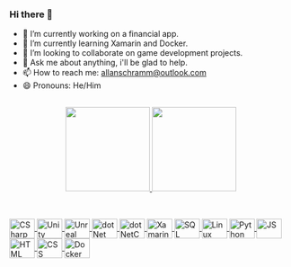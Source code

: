 ### Hi there 👋

- 🔭 I’m currently working on a financial app.
- 🌱 I’m currently learning Xamarin and Docker.
- 👯 I’m looking to collaborate on game development projects.
- 💬 Ask me about anything, i'll be glad to help.
- 📫 How to reach me: allanschramm@outlook.com
- 😄 Pronouns: He/Him

##

<div align="center">
  <a href="https://www.linkedin.com/in/allan-schramm-32041748/">
  <img height="150em" src="https://github-readme-stats.vercel.app/api?username=allanschramm&show_icons=true&theme=dark&include_all_commits=true&count_private=true"/>
  <img height="150em" src="https://github-readme-stats.vercel.app/api/top-langs/?username=allanschramm&layout=compact&langs_count=7&theme=dark"/>
</div>

##

<div style="display: inline_block"><br>
  <img align="center" alt="CSharp" height="35" width="45" src="https://cdn.jsdelivr.net/gh/devicons/devicon/icons/csharp/csharp-original.svg" />
  <img align="center" alt="Unity" height="35" width="45" src="https://cdn.jsdelivr.net/gh/devicons/devicon/icons/unity/unity-original.svg" />
  <img align="center" alt="Unreal" height="35" width="45" src="https://cdn.jsdelivr.net/gh/devicons/devicon/icons/unrealengine/unrealengine-original.svg" />
  <img align="center" alt="dotNet" height="35" width="45" src="https://cdn.jsdelivr.net/gh/devicons/devicon/icons/dot-net/dot-net-original.svg" />
  <img align="center" alt="dotNetCore" height="35" width="45" src="https://cdn.jsdelivr.net/gh/devicons/devicon/icons/dotnetcore/dotnetcore-original.svg" />
  <img align="center" alt="Xamarin" height="35" width="45" src="https://cdn.jsdelivr.net/gh/devicons/devicon/icons/xamarin/xamarin-original.svg" />
  <img align="center" alt="SQL" height="35" width="45" src="https://user-images.githubusercontent.com/4249331/52232852-e2c4f780-28bd-11e9-835d-1e3cf3e43888.png" />
  <img align="center" alt="Linux" height="35" width="45" src="https://cdn.jsdelivr.net/gh/devicons/devicon/icons/linux/linux-original.svg" />    
  <img align="center" alt="Python" height="35" width="45" src="https://cdn.jsdelivr.net/gh/devicons/devicon/icons/python/python-original.svg">
  <img align="center" alt="JS" height="35" width="45" src="https://cdn.jsdelivr.net/gh/devicons/devicon/icons/javascript/javascript-original.svg">
  <img align="center" alt="HTML" height="35" width="45" src="https://cdn.jsdelivr.net/gh/devicons/devicon/icons/html5/html5-original.svg">
  <img align="center" alt="CSS" height="35" width="45" src="https://cdn.jsdelivr.net/gh/devicons/devicon/icons/css3/css3-original.svg">
  <img align="center" alt="Docker" height="35" width="45" src="https://cdn.jsdelivr.net/gh/devicons/devicon/icons/docker/docker-original.svg">
</div>


